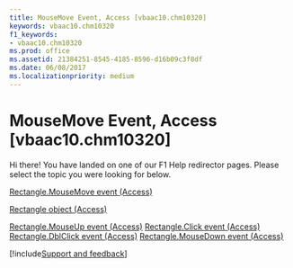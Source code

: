 ```yaml
---
title: MouseMove Event, Access [vbaac10.chm10320]
keywords: vbaac10.chm10320
f1_keywords:
- vbaac10.chm10320
ms.prod: office
ms.assetid: 21384251-8545-4185-8596-d16b09c3f8df
ms.date: 06/08/2017
ms.localizationpriority: medium
---
```



# MouseMove Event, Access [vbaac10.chm10320]

Hi there! You have landed on one of our F1 Help redirector pages. Please select the topic you were looking for below.

[Rectangle.MouseMove event (Access)](https://msdn.microsoft.com/library/3d91c9c3-1425-0651-1960-19dcba47ea00%28Office.15%29.aspx)

[Rectangle object (Access)](https://msdn.microsoft.com/library/ea624e43-c6a6-36ee-2b0b-4530a0cff3ef%28Office.15%29.aspx)

[Rectangle.MouseUp event (Access)](https://msdn.microsoft.com/library/cac916c9-47b0-df58-e66a-4fc923fbb2d3%28Office.15%29.aspx)
[Rectangle.Click event (Access)](https://msdn.microsoft.com/library/959cbabf-ac13-f449-e313-50beadd2d83d%28Office.15%29.aspx)
[Rectangle.DblClick event (Access)](https://msdn.microsoft.com/library/cc43d05a-b8a6-8a6b-8baf-74ad3753515f%28Office.15%29.aspx)
[Rectangle.MouseDown event (Access)](https://msdn.microsoft.com/library/10b02033-87d7-53af-2878-d9a0e14e7ec1%28Office.15%29.aspx)

[!include[Support and feedback](~/includes/feedback-boilerplate.md)]